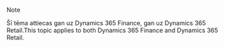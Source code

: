 > [!NOTE]
> <span data-ttu-id="9a71d-101">Šī tēma attiecas gan uz Dynamics 365 Finance, gan uz Dynamics 365 Retail.</span><span class="sxs-lookup"><span data-stu-id="9a71d-101">This topic applies to both Dynamics 365 Finance and Dynamics 365 Retail.</span></span> 
